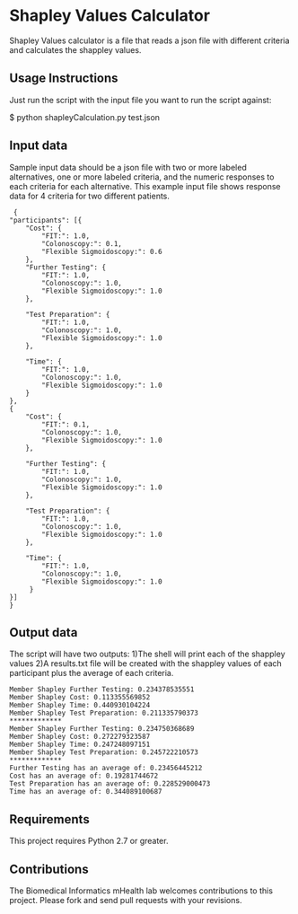 # Shapley Values Calculator

Shapley Values calculator is a file that reads a json file with different criteria and calculates the shappley values.  


## Usage Instructions

Just run the script with the input file you want to run the script against:

$ python shapleyCalculation.py test.json

## Input data

Sample input data should be a json file with two or more labeled alternatives, one or more labeled criteria, and the numeric responses to each criteria for each alternative.  This example input file shows response data for 4 criteria for two different patients. 

     {
    "participants": [{
        "Cost": {
            "FIT:": 1.0,
            "Colonoscopy:": 0.1,
            "Flexible Sigmoidoscopy:": 0.6
        },
        "Further Testing": {
            "FIT:": 1.0,
            "Colonoscopy:": 1.0,
            "Flexible Sigmoidoscopy:": 1.0
        },
        
        "Test Preparation": {
            "FIT:": 1.0,
            "Colonoscopy:": 1.0,
            "Flexible Sigmoidoscopy:": 1.0
        },
        
        "Time": {
            "FIT:": 1.0,
            "Colonoscopy:": 1.0,
            "Flexible Sigmoidoscopy:": 1.0
        }
    },
    {
        "Cost": {
            "FIT:": 0.1,
            "Colonoscopy:": 1.0,
            "Flexible Sigmoidoscopy:": 1.0
        },
        
        "Further Testing": {
            "FIT:": 1.0,
            "Colonoscopy:": 1.0,
            "Flexible Sigmoidoscopy:": 1.0
        },
        
        "Test Preparation": {
            "FIT:": 1.0,
            "Colonoscopy:": 1.0,
            "Flexible Sigmoidoscopy:": 1.0
        },
        
        "Time": {
            "FIT:": 1.0,
            "Colonoscopy:": 1.0,
            "Flexible Sigmoidoscopy:": 1.0
         }
    }]
    }

## Output data

The script will have two outputs: 
1)The shell will print each of the shappley values
2)A results.txt file will be created with the shappley values of each participant plus the average of each criteria. 


    Member Shapley Further Testing: 0.234378535551
    Member Shapley Cost: 0.113355569852
    Member Shapley Time: 0.440930104224
    Member Shapley Test Preparation: 0.211335790373
    *************
    Member Shapley Further Testing: 0.234750368689
    Member Shapley Cost: 0.272279323587
    Member Shapley Time: 0.247248097151
    Member Shapley Test Preparation: 0.245722210573
    *************
    Further Testing has an average of: 0.23456445212
    Cost has an average of: 0.19281744672
    Test Preparation has an average of: 0.228529000473
    Time has an average of: 0.344089100687

## Requirements

This project requires Python 2.7 or greater.


## Contributions

The Biomedical Informatics mHealth lab welcomes contributions to this project. Please fork and send pull requests with your revisions.

